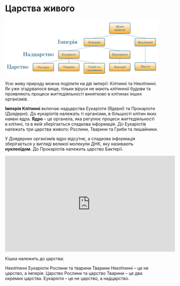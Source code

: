 Царства живого
===============
![Царство](11.jpg)

Усю живу природу можна поділити на дві імперії: <span class="p1">Клітинні</span> та <span class="p1">Неклітинні</span>.
Як уже згадувалося вище, тільки віруси не мають клітинної будови та
проявляють процеси життєдіяльності винятково в клітинах інших організмів.

**Імперія Клітинні** включає надцарства <span class="p1">Еукаріоти (Ядерні)</span> та <span class="p1">Прокаріоти
(Доядерні)</span>. До еукаріотів належать ті організми, в більшості клітин яких
наявні ядра. 
**Ядро** – це органела, яка регулює процеси життєдіяльності в
клітині, та в якій зберігається спадкова інформація. До Еукаріотів
належать три царства живого: <span class="p1">Рослини, Тварини та Гриби</span> та <span class="p1">лишайники</span>.

У Доядерних організмів ядро відсутнє, а спадкова інформація зберігається
у вигляді великої молекули ДНК, яку називають **нуклеоїдом**. До Прокаріотів належить царство <span class="p1">Бактерії</span>.


<div class="fluidMedia">
<iframe align="center" width="560" height="315" src="https://www.youtube.com/embed/ir4phST2pMs" frameborder="0" allowfullscreen></iframe>
</div>
<div class="popup">
</div>


<quiz correctLabel="correct" incorrectLabel="incorrect" checkLabel="check">
    <question text="">
        <p>Кішка належить до царства:</p>
        <answer>Неклітинні</answer>
        <answer>Еукаріоти</answer>
        <answer>Рослини та тварини</answer>
        <answer correct>Тварини</answer>
        <explanation>
        Неклітинні – це не царство, а імперія. Царство Рослини та царство Тварини – це два окремих царства. Еукаріоти – це не царство, а надцарство.
        </explanation>
    </question>
</quiz>
